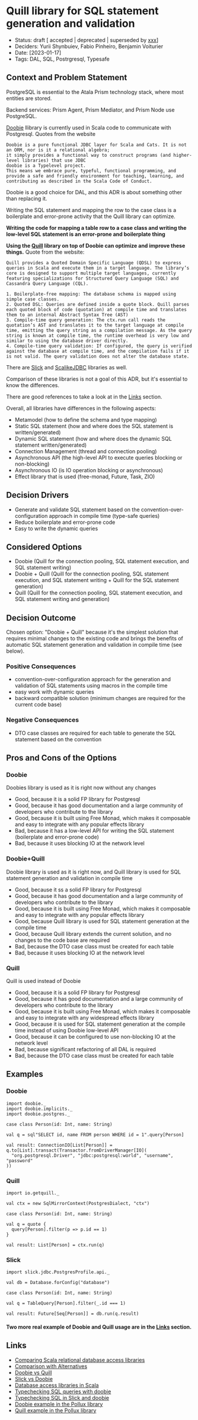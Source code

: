 # Quill library for SQL statement generation and validation

- Status: draft [ accepted | deprecated | superseded by [xxx](yyyymmdd-xxx.md)]
- Deciders: Yurii Shynbuiev, Fabio Pinheiro, Benjamin Voiturier 
- Date: [2023-01-17] 
- Tags: DAL, SQL, Postrgresql, Typesafe

## Context and Problem Statement

PostgreSQL is essential to the Atala Prism technology stack, where most entities are stored.

Backend services: Prism Agent, Prism Mediator, and Prism Node use PostgreSQL.

[Doobie](https://tpolecat.github.io/doobie/index.html) llibrary is currently used in Scala code to communicate with Postgresql. Quotes from the website

```
Doobie is a pure functional JDBC layer for Scala and Cats. It is not an ORM, nor is it a relational algebra; 
it simply provides a functional way to construct programs (and higher-level libraries) that use JDBC
doobie is a Typelevel project. 
This means we embrace pure, typeful, functional programming, and provide a safe and friendly environment for teaching, learning, and contributing as described in the Scala Code of Conduct.
```
Doobie is a good choice for DAL, and this ADR is about something other than replacing it.

Writing the SQL statement and mapping the row to the case class is a boilerplate and error-prone activity that the Quill library can optimize.

**Writing the code for mapping a table row to a case class and writing the low-level SQL statement is an error-prone and boilerplate thing**

**Using the [Quill](https://getquill.io/) library on top of Doobie can optimize and improve these things.**
Quote from the website:

```
Quill provides a Quoted Domain Specific Language (QDSL) to express queries in Scala and execute them in a target language. The library’s core is designed to support multiple target languages, currently featuring specializations for Structured Query Language (SQL) and Cassandra Query Language (CQL).

1. Boilerplate-free mapping: The database schema is mapped using simple case classes.
2. Quoted DSL: Queries are defined inside a quote block. Quill parses each quoted block of code (quotation) at compile time and translates them to an internal Abstract Syntax Tree (AST)
3. Compile-time query generation: The ctx.run call reads the quotation’s AST and translates it to the target language at compile time, emitting the query string as a compilation message. As the query string is known at compile time, the runtime overhead is very low and similar to using the database driver directly.
4. Compile-time query validation: If configured, the query is verified against the database at compile time, and the compilation fails if it is not valid. The query validation does not alter the database state.
```

There are [Slick](https://scala-slick.org/) and [ScalikeJDBC](http://scalikejdbc.org/) libraries as well. 

Comparison of these libraries is not a goal of this ADR, but it's essential to know the differences.

There are good references to take a look at in the [Links](#links) section.

Overall, all libraries have differences in the following aspects:

- Metamodel (how to define the schema and type mapping)
- Static SQL statement (how and where does the SQL statement is written/generated)
- Dynamic SQL statement (how and where does the dynamic SQL statement written/generated)
- Connection Management (thread and connection pooling)
- Asynchronous API (the high-level API to execute queries blocking or non-blocking)
- Asynchronous IO (is IO operation blocking or asynchronous)
- Effect library that is used (free-monad, Future, Task, ZIO)

## Decision Drivers

- Generate and validate SQL statement based on the convention-over-configuration approach in compile time (type-safe queries)
- Reduce boilerplate and error-prone code
- Easy to write the dynamic queries

## Considered Options

- Doobie (Quill for the connection pooling, SQL statement execution, and SQL statement writing)
- Doobie + Quill (Quill for the connection pooling, SQL statement execution, and SQL statement writing + Quill for the SQL statement generation)
- Quill (Quill for the connection pooling, SQL statement execution, and SQL statement writing and generation)

## Decision Outcome

Chosen option: "Doobie + Quill" because it's the simplest solution that requires minimal changes to the existing code and brings the benefits of automatic SQL statement generation and validation in compile time (see below).

### Positive Consequences

- convention-over-configuration approach for the generation and validation of SQL statements using macros in the compile time
- easy work with dynamic queries
- backward compatible solution (minimum changes are required for the current code base)

### Negative Consequences

- DTO case classes are required for each table to generate the SQL statement based on the convention

## Pros and Cons of the Options

### Doobie

Doobies library is used as it is right now without any changes

- Good, because it is a solid FP library for Postgresql
- Good, because it has good documentation and a large community of developers who contribute to the library
- Good, because it is built using Free Monad, which makes it composable and easy to integrate with any popular effects library
- Bad, because it has a low-level API for writing the SQL statement (boilerplate and error-prone code)
- Bad, because it uses blocking IO at the network level

### Doobie+Quill

Doobie library is used as it is right now, and Quill library is used for SQL statement generation and validation in compile time

- Good, because it ss a solid FP library for Postgresql
- Good, because it has good documentation and a large community of developers who contribute to the library
- Good, because it is built using Free Monad, which makes it composable and easy to integrate with any popular effects library
- Good, because Quill library is used for SQL statement generation at the compile time
- Good, because Quill library extends the current solution, and no changes to the code base are required
- Bad, because the DTO case class must be created for each table
- Bad, because it uses blocking IO at the network level

### Quill

Quill is used instead of Doobie

- Good, because it is a solid FP library for Postgresql
- Good, because it has good documentation and a large community of developers who contribute to the library
- Good, because it is built using Free Monad, which makes it composable and easy to integrate with any widespread effects library
- Good, because it is used for SQL statement generation at the compile time instead of using Doobie low-level API
- Good, because it can be configured to use non-blocking IO at the network level
- Bad, because significant refactoring of all DAL is required
- Bad, because the DTO case class must be created for each table

## Examples

### Doobie

```
import doobie._
import doobie.implicits._
import doobie.postgres._

case class Person(id: Int, name: String)

val q = sql"SELECT id, name FROM person WHERE id = 1".query[Person]

val result: ConnectionIO[List[Person]] = q.to[List].transact(Transactor.fromDriverManager[IO](
  "org.postgresql.Driver", "jdbc:postgresql:world", "username", "password"
))
```

### Quill

```
import io.getquill._

val ctx = new SqlMirrorContext(PostgresDialect, "ctx")

case class Person(id: Int, name: String)

val q = quote {
  query[Person].filter(p => p.id == 1)
}

val result: List[Person] = ctx.run(q)
```

### Slick

```
import slick.jdbc.PostgresProfile.api._

val db = Database.forConfig("database")

case class Person(id: Int, name: String)

val q = TableQuery[Person].filter(_.id === 1)

val result: Future[Seq[Person]] = db.run(q.result)
```

#### Two more real example of Doobie and Quill usage are in the [Links](#links) section.

## Links

- [Comparing Scala relational database access libraries](https://softwaremill.com/comparing-scala-relational-database-access-libraries/)
- [Comparison with Alternatives](https://scala-slick.org/docs/compare-alternatives)
- [Doobie vs Quill](https://www.libhunt.com/compare-doobie-vs-zio-quill)
- [Slick vs Doobie](https://www.libhunt.com/compare-slick--slick-vs-doobie?ref=compare)
- [Database access libraries in Scala](https://medium.com/@takezoe/database-access-libraries-in-scala-7aa7590aa3db)
- [Typechecking SQL queries with doobie](https://godatadriven.com/blog/typechecking-sql-queries-with-doobie/)
- [Typechecking SQL in Slick and doobie](https://underscore.io/blog/posts/2015/05/28/typechecking-sql.html)
- [Doobie example in the Pollux library](https://github.com/input-output-hk/atala-prism-building-blocks/blob/pollux-v0.17.0/pollux/lib/sql-doobie/src/main/scala/io/iohk/atala/pollux/sql/repository/JdbcCredentialRepository.scala)
- [Quill example in the Pollux library](https://github.com/input-output-hk/atala-prism-building-blocks/blob/pollux-v0.17.0/pollux/lib/sql-doobie/src/main/scala/io/iohk/atala/pollux/sql/model/VerifiableCredentialSchema.scala)
